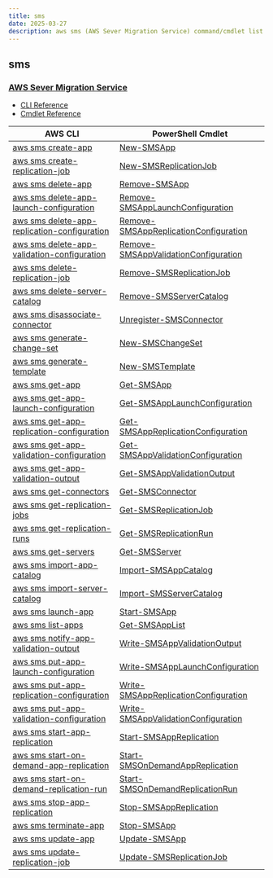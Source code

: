 ```yaml
---
title: sms
date: 2025-03-27
description: aws sms (AWS Sever Migration Service) command/cmdlet list.
---
```


## sms

### [AWS Sever Migration Service](https://aws.amazon.com/server-migration-service/)

* [CLI Reference](https://awscli.amazonaws.com/v2/documentation/api/latest/reference/sms/index.html)
* [Cmdlet Reference](https://docs.aws.amazon.com/powershell/latest/reference/items/Amazon_Server_Migration_Service_cmdlets.html)

|AWS CLI|PowerShell Cmdlet|
|----|----|
|[aws sms create-app](https://awscli.amazonaws.com/v2/documentation/api/latest/reference/sms/create-app.html)|[New-SMSApp](https://docs.aws.amazon.com/powershell/latest/reference/items/New-SMSApp.html)|
|[aws sms create-replication-job](https://awscli.amazonaws.com/v2/documentation/api/latest/reference/sms/create-replication-job.html)|[New-SMSReplicationJob](https://docs.aws.amazon.com/powershell/latest/reference/items/New-SMSReplicationJob.html)|
|[aws sms delete-app](https://awscli.amazonaws.com/v2/documentation/api/latest/reference/sms/delete-app.html)|[Remove-SMSApp](https://docs.aws.amazon.com/powershell/latest/reference/items/Remove-SMSApp.html)|
|[aws sms delete-app-launch-configuration](https://awscli.amazonaws.com/v2/documentation/api/latest/reference/sms/delete-app-launch-configuration.html)|[Remove-SMSAppLaunchConfiguration](https://docs.aws.amazon.com/powershell/latest/reference/items/Remove-SMSAppLaunchConfiguration.html)|
|[aws sms delete-app-replication-configuration](https://awscli.amazonaws.com/v2/documentation/api/latest/reference/sms/delete-app-replication-configuration.html)|[Remove-SMSAppReplicationConfiguration](https://docs.aws.amazon.com/powershell/latest/reference/items/Remove-SMSAppReplicationConfiguration.html)|
|[aws sms delete-app-validation-configuration](https://awscli.amazonaws.com/v2/documentation/api/latest/reference/sms/delete-app-validation-configuration.html)|[Remove-SMSAppValidationConfiguration](https://docs.aws.amazon.com/powershell/latest/reference/items/Remove-SMSAppValidationConfiguration.html)|
|[aws sms delete-replication-job](https://awscli.amazonaws.com/v2/documentation/api/latest/reference/sms/delete-replication-job.html)|[Remove-SMSReplicationJob](https://docs.aws.amazon.com/powershell/latest/reference/items/Remove-SMSReplicationJob.html)|
|[aws sms delete-server-catalog](https://awscli.amazonaws.com/v2/documentation/api/latest/reference/sms/delete-server-catalog.html)|[Remove-SMSServerCatalog](https://docs.aws.amazon.com/powershell/latest/reference/items/Remove-SMSServerCatalog.html)|
|[aws sms disassociate-connector](https://awscli.amazonaws.com/v2/documentation/api/latest/reference/sms/disassociate-connector.html)|[Unregister-SMSConnector](https://docs.aws.amazon.com/powershell/latest/reference/items/Unregister-SMSConnector.html)|
|[aws sms generate-change-set](https://awscli.amazonaws.com/v2/documentation/api/latest/reference/sms/generate-change-set.html)|[New-SMSChangeSet](https://docs.aws.amazon.com/powershell/latest/reference/items/New-SMSChangeSet.html)|
|[aws sms generate-template](https://awscli.amazonaws.com/v2/documentation/api/latest/reference/sms/generate-template.html)|[New-SMSTemplate](https://docs.aws.amazon.com/powershell/latest/reference/items/New-SMSTemplate.html)|
|[aws sms get-app](https://awscli.amazonaws.com/v2/documentation/api/latest/reference/sms/get-app.html)|[Get-SMSApp](https://docs.aws.amazon.com/powershell/latest/reference/items/Get-SMSApp.html)|
|[aws sms get-app-launch-configuration](https://awscli.amazonaws.com/v2/documentation/api/latest/reference/sms/get-app-launch-configuration.html)|[Get-SMSAppLaunchConfiguration](https://docs.aws.amazon.com/powershell/latest/reference/items/Get-SMSAppLaunchConfiguration.html)|
|[aws sms get-app-replication-configuration](https://awscli.amazonaws.com/v2/documentation/api/latest/reference/sms/get-app-replication-configuration.html)|[Get-SMSAppReplicationConfiguration](https://docs.aws.amazon.com/powershell/latest/reference/items/Get-SMSAppReplicationConfiguration.html)|
|[aws sms get-app-validation-configuration](https://awscli.amazonaws.com/v2/documentation/api/latest/reference/sms/get-app-validation-configuration.html)|[Get-SMSAppValidationConfiguration](https://docs.aws.amazon.com/powershell/latest/reference/items/Get-SMSAppValidationConfiguration.html)|
|[aws sms get-app-validation-output](https://awscli.amazonaws.com/v2/documentation/api/latest/reference/sms/get-app-validation-output.html)|[Get-SMSAppValidationOutput](https://docs.aws.amazon.com/powershell/latest/reference/items/Get-SMSAppValidationOutput.html)|
|[aws sms get-connectors](https://awscli.amazonaws.com/v2/documentation/api/latest/reference/sms/get-connectors.html)|[Get-SMSConnector](https://docs.aws.amazon.com/powershell/latest/reference/items/Get-SMSConnector.html)|
|[aws sms get-replication-jobs](https://awscli.amazonaws.com/v2/documentation/api/latest/reference/sms/get-replication-jobs.html)|[Get-SMSReplicationJob](https://docs.aws.amazon.com/powershell/latest/reference/items/Get-SMSReplicationJob.html)|
|[aws sms get-replication-runs](https://awscli.amazonaws.com/v2/documentation/api/latest/reference/sms/get-replication-runs.html)|[Get-SMSReplicationRun](https://docs.aws.amazon.com/powershell/latest/reference/items/Get-SMSReplicationRun.html)|
|[aws sms get-servers](https://awscli.amazonaws.com/v2/documentation/api/latest/reference/sms/get-servers.html)|[Get-SMSServer](https://docs.aws.amazon.com/powershell/latest/reference/items/Get-SMSServer.html)|
|[aws sms import-app-catalog](https://awscli.amazonaws.com/v2/documentation/api/latest/reference/sms/import-app-catalog.html)|[Import-SMSAppCatalog](https://docs.aws.amazon.com/powershell/latest/reference/items/Import-SMSAppCatalog.html)|
|[aws sms import-server-catalog](https://awscli.amazonaws.com/v2/documentation/api/latest/reference/sms/import-server-catalog.html)|[Import-SMSServerCatalog](https://docs.aws.amazon.com/powershell/latest/reference/items/Import-SMSServerCatalog.html)|
|[aws sms launch-app](https://awscli.amazonaws.com/v2/documentation/api/latest/reference/sms/launch-app.html)|[Start-SMSApp](https://docs.aws.amazon.com/powershell/latest/reference/items/Start-SMSApp.html)|
|[aws sms list-apps](https://awscli.amazonaws.com/v2/documentation/api/latest/reference/sms/list-apps.html)|[Get-SMSAppList](https://docs.aws.amazon.com/powershell/latest/reference/items/Get-SMSAppList.html)|
|[aws sms notify-app-validation-output](https://awscli.amazonaws.com/v2/documentation/api/latest/reference/sms/notify-app-validation-output.html)|[Write-SMSAppValidationOutput](https://docs.aws.amazon.com/powershell/latest/reference/items/Write-SMSAppValidationOutput.html)|
|[aws sms put-app-launch-configuration](https://awscli.amazonaws.com/v2/documentation/api/latest/reference/sms/put-app-launch-configuration.html)|[Write-SMSAppLaunchConfiguration](https://docs.aws.amazon.com/powershell/latest/reference/items/Write-SMSAppLaunchConfiguration.html)|
|[aws sms put-app-replication-configuration](https://awscli.amazonaws.com/v2/documentation/api/latest/reference/sms/put-app-replication-configuration.html)|[Write-SMSAppReplicationConfiguration](https://docs.aws.amazon.com/powershell/latest/reference/items/Write-SMSAppReplicationConfiguration.html)|
|[aws sms put-app-validation-configuration](https://awscli.amazonaws.com/v2/documentation/api/latest/reference/sms/put-app-validation-configuration.html)|[Write-SMSAppValidationConfiguration](https://docs.aws.amazon.com/powershell/latest/reference/items/Write-SMSAppValidationConfiguration.html)|
|[aws sms start-app-replication](https://awscli.amazonaws.com/v2/documentation/api/latest/reference/sms/start-app-replication.html)|[Start-SMSAppReplication](https://docs.aws.amazon.com/powershell/latest/reference/items/Start-SMSAppReplication.html)|
|[aws sms start-on-demand-app-replication](https://awscli.amazonaws.com/v2/documentation/api/latest/reference/sms/start-on-demand-app-replication.html)|[Start-SMSOnDemandAppReplication](https://docs.aws.amazon.com/powershell/latest/reference/items/Start-SMSOnDemandAppReplication.html)|
|[aws sms start-on-demand-replication-run](https://awscli.amazonaws.com/v2/documentation/api/latest/reference/sms/start-on-demand-replication-run.html)|[Start-SMSOnDemandReplicationRun](https://docs.aws.amazon.com/powershell/latest/reference/items/Start-SMSOnDemandReplicationRun.html)|
|[aws sms stop-app-replication](https://awscli.amazonaws.com/v2/documentation/api/latest/reference/sms/stop-app-replication.html)|[Stop-SMSAppReplication](https://docs.aws.amazon.com/powershell/latest/reference/items/Stop-SMSAppReplication.html)|
|[aws sms terminate-app](https://awscli.amazonaws.com/v2/documentation/api/latest/reference/sms/terminate-app.html)|[Stop-SMSApp](https://docs.aws.amazon.com/powershell/latest/reference/items/Stop-SMSApp.html)|
|[aws sms update-app](https://awscli.amazonaws.com/v2/documentation/api/latest/reference/sms/update-app.html)|[Update-SMSApp](https://docs.aws.amazon.com/powershell/latest/reference/items/Update-SMSApp.html)|
|[aws sms update-replication-job](https://awscli.amazonaws.com/v2/documentation/api/latest/reference/sms/update-replication-job.html)|[Update-SMSReplicationJob](https://docs.aws.amazon.com/powershell/latest/reference/items/Update-SMSReplicationJob.html)|

